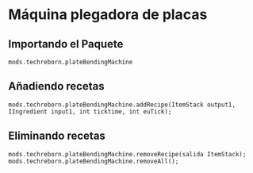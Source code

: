 # Máquina plegadora de placas

## Importando el Paquete
`mods.techreborn.plateBendingMachine`

## Añadiendo recetas
```zenscript
mods.techreborn.plateBendingMachine.addRecipe(ItemStack output1, IIngredient input1, int ticktime, int euTick);
```

## Eliminando recetas
```zenscript
mods.techreborn.plateBendingMachine.removeRecipe(salida ItemStack);
mods.techreborn.plateBendingMachine.removeAll();
```